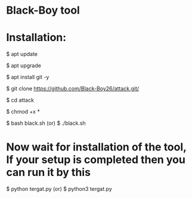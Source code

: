 # Black-Boy tool

# Installation:

$ apt update

$ apt upgrade

$ apt install git -y

$ git clone 
https://github.com/Black-Boy26/attack.git/

$ cd attack

$ chmod +x *

$ bash black.sh (or) $ ./black.sh

# Now wait for installation of the tool, If your setup is completed then you can run it by this

$ python tergat.py (or) $ python3 tergat.py
